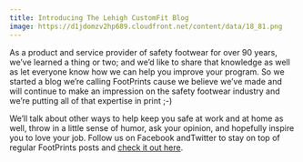 ```yaml
---
title: Introducing The Lehigh CustomFit Blog
image: https://d1jdomzv2hp689.cloudfront.net/content/data/18_81.png
---
```

As a product and service provider of safety footwear for over 90 years, we’ve learned a thing or two; and we’d like to share that knowledge as well as let everyone know how we can help you improve your program. So we started a blog we’re calling FootPrints cause we believe we’ve made and will continue to make an impression on the safety footwear industry and we’re putting all of that expertise in print ;-)

We’ll talk about other ways to help keep you safe at work and at home as well, throw in a little sense of humor, ask your opinion, and hopefully inspire you to love your job. Follow us on Facebook andTwitter to stay on top of regular FootPrints posts and [check it out here](http://lehighcustomfit.wordpress.com/).
